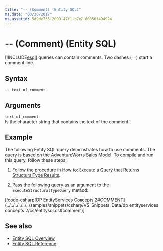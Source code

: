 ```yaml
---
title: "-- (Comment) (Entity SQL)"
ms.date: "03/30/2017"
ms.assetid: 5d9de735-2099-47f1-b7e7-60856f494924
---
```

# -- (Comment) (Entity SQL)
[!INCLUDE[esql](../../../../../../includes/esql-md.md)] queries can contain comments. Two dashes (`--`) start a comment line.  
  
## Syntax  
  
```  
-- text_of_comment  
```  
  
## Arguments  
 `text_of_comment`  
 Is the character string that contains the text of the comment.  
  
## Example  
 The following Entity SQL query demonstrates how to use comments. The query is based on the AdventureWorks Sales Model. To compile and run this query, follow these steps:  
  
1. Follow the procedure in [How to: Execute a Query that Returns StructuralType Results](../how-to-execute-a-query-that-returns-structuraltype-results.md).  
  
2. Pass the following query as an argument to the `ExecuteStructuralTypeQuery` method:  
  
 [!code-csharp[DP EntityServices Concepts 2#COMMENT](../../../../../../samples/snippets/csharp/VS_Snippets_Data/dp entityservices concepts 2/cs/entitysql.cs#comment)]  
  
## See also

- [Entity SQL Overview](entity-sql-overview.md)
- [Entity SQL Reference](entity-sql-reference.md)
